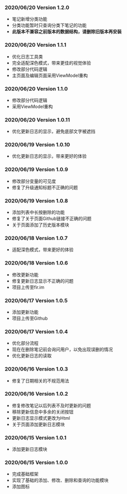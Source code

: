 ### 2020/06/20 Version 1.2.0

* 笔记新增分类功能
* 分类功能暂时只查询分类下笔记的功能
* **此版本不兼容之前版本的数据结构，请删除旧版本再安装**

### 2020/06/20 Version 1.1.1

* 优化日志工具类
* 完全适配深色模式，带来更佳的视觉体验
* 修改部分代码逻辑
* 主页面及编辑页面采用ViewModel重构

### 2020/06/20 Version 1.1.0

* 修改部分代码逻辑
* 采用ViewModel重构

### 2020/06/20 Version 1.0.11

* 优化更新日志的显示，避免底部文字被遮挡

### 2020/06/19 Version 1.0.10

* 优化更新日志的显示，带来更好的体验

### 2020/06/19 Version 1.0.9

* 修改部分变量的可见度
* 修复了升级通知标题不正确的问题

### 2020/06/19 Version 1.0.8

* 添加列表中长按删除的功能
* 修复了关于页面Github链接不正确的问题
* 关于页面添加了历史版本模块

### 2020/06/18 Version 1.0.7

* 适配深色模式，带来更好的体验

### 2020/06/18 Version 1.0.6

* 修改更新功能
* 修复更新日志显示不正确的问题
* 项目上传至fir.im

### 2020/06/17 Version 1.0.5

* 添加更新功能
* 项目上传至Github

### 2020/06/17 Version 1.0.4

* 优化部分流程
* 现在在删除笔记前会询问用户，以免出现误删的情况
* 优化更新日志的读取

### 2020/06/16 Version 1.0.3

* 修复了日期相关的不规范用法

### 2020/06/16 Version 1.0.2

* 修复修改笔记以后列表不及时更新的问题
* 移除更新信息中多余的关闭按钮
* 更新日志显示模式更改为Html
* 关于页面添加更新日志模块

### 2020/06/15 Version 1.0.1

* 添加更新日志模块

### 2020/06/15 Version 1.0.0

* 完成基础框架
* 实现了基础的添加、修改、删除和查询的功能模块
* 添加图标
